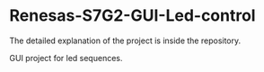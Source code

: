 # Renesas-S7G2-GUI-Led-control

The detailed explanation of the project is inside the repository.

GUI project for led sequences.
